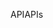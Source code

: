 <span data-ttu-id="3e1e2-101">API</span><span class="sxs-lookup"><span data-stu-id="3e1e2-101">APIs</span></span>